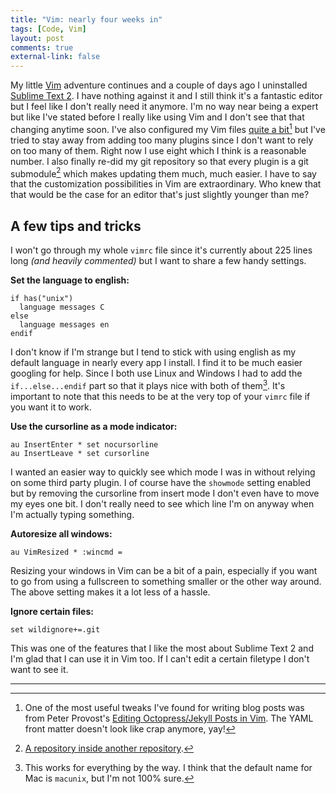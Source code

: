```yaml
---
title: "Vim: nearly four weeks in" 
tags: [Code, Vim]
layout: post
comments: true
external-link: false
---
```


My little [Vim](http://www.vim.org/ "Vim") adventure continues and a couple of days ago I uninstalled [Sublime Text 2](http://www.sublimetext.com/ "Sublime Text 2"). I have nothing against it and I still think it's a fantastic editor but I feel like I don't really need it anymore. I'm no way near being a expert but like I've stated before I really like using Vim and I don't see that that changing anytime soon. I've also configured my Vim files [quite a bit](https://github.com/gummesson/vimfiles "My Vim files on GitHub")[^20130124-1] but I've tried to stay away from adding too many plugins since I don't want to rely on too many of them. Right now I use eight which I think is a reasonable number. I also finally re-did my git repository so that every plugin is a git submodule[^20130123-2] which makes updating them much, much easier. I have to say that the customization possibilities in Vim are extraordinary. Who knew that that would be the case for an editor that's just slightly younger than me?

## A few tips and tricks

I won't go through my whole `vimrc` file since it's currently about 225 lines long *(and heavily commented)* but I want to share a few handy settings.

**Set the language to english:**

	if has("unix")
	  language messages C
	else
	  language messages en
	endif  

I don't know if I'm strange but I tend to stick with using english as my default language in nearly every app I install. I find it to be much easier googling for help. Since I both use Linux and Windows I had to add the `if...else...endif` part so that it plays nice with both of them[^20130124-3]. It's important to note that this needs to be at the very top of your `vimrc` file if you want it to work.

**Use the cursorline as a mode indicator:**

	au InsertEnter * set nocursorline
	au InsertLeave * set cursorline

I wanted an easier way to quickly see which mode I was in without relying on some third party plugin. I of course have the `showmode` setting enabled but by removing the cursorline from insert mode I don't even have to move my eyes one bit. I don't really need to see which line I'm on anyway when I'm actually typing something.

**Autoresize all windows:**

	au VimResized * :wincmd =

Resizing your windows in Vim can be a bit of a pain, especially if you want to go from using a fullscreen to something smaller or the other way around. The above setting makes it a lot less of a hassle.

**Ignore certain files:**

	set wildignore+=.git

This was one of the features that I like the most about Sublime Text 2 and I'm glad that I can use it in Vim too. If I can't edit a certain filetype I don't want to see it.

***

[^20130124-1]: One of the most useful tweaks I've found for writing blog posts was from Peter Provost's [Editing Octopress/Jekyll Posts in Vim](http://peterprovost.org/blog/2012/04/22/editing-octopress-slash-jekyll-posts-in-vim/ "Editing Octopress/Jekyll Posts in Vim"). The YAML front matter doesn't look like crap anymore, yay!
[^20130123-2]: [A repository inside another repository](http://git-scm.com/book/en/Git-Tools-Submodules "Git submodules").
[^20130124-3]: This works for everything by the way. I think that the default name for Mac is `macunix`, but I'm not 100% sure. 
